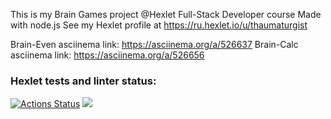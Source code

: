 This is my Brain Games project @Hexlet Full-Stack Developer course
Made with node.js
See my Hexlet profile at https://ru.hexlet.io/u/thaumaturgist

Brain-Even asciinema link: https://asciinema.org/a/526637
Brain-Calc asciinema link: https://asciinema.org/a/526656

### Hexlet tests and linter status:
[![Actions Status](https://github.com/Taumaturgist/backend-project-44/workflows/hexlet-check/badge.svg)](https://github.com/Taumaturgist/backend-project-44/actions)
<a href="https://codeclimate.com/github/Taumaturgist/backend-project-44/maintainability"><img src="https://api.codeclimate.com/v1/badges/03b5fb335e1fc3cc3a9c/maintainability" /></a>